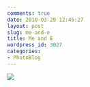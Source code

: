 ```yaml
---
comments: true
date: 2010-03-20 12:45:27
layout: post
slug: me-and-e
title: Me and E
wordpress_id: 3027
categories:
- PhotoBlog
---
```


![](http://ryanfitzer.com/main/wp-content/uploads/2010/03/2010-03-19-at-19-31-34.jpg)
